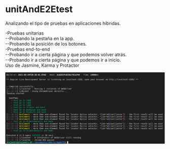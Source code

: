 # unitAndE2Etest

Analizando el tipo de pruebas en aplicaciones híbridas.

-Pruebas unitarias
<br />
--Probando la pestaña en la app.
<br/>
--Probando la posición de los botones.
<br />
-Pruebas end-to-end
<br />
--Probando ir a cierta página y que podemos volver atrás.
<br/>
--Probando ir a cierta página y que podemos ir a inicio.
<br />
Uso de Jasmine, Karma y Protactor

![](https://raw.githubusercontent.com/zafnat-panea/unitAndE2Etest/master/unitAndE2Etest.png)

